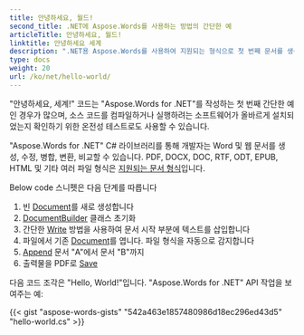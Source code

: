 ```yaml
---
title: 안녕하세요, 월드!
second_title: .NET에 Aspose.Words를 사용하는 방법의 간단한 예
articleTitle: 안녕하세요, 월드!
linktitle: 안녕하세요 세계
description: ".NET용 Aspose.Words를 사용하여 지원되는 형식으로 첫 번째 문서를 생성, 편집 및 저장하여 C#의 단순성과 강력함을 경험해 보세요."
type: docs
weight: 20
url: /ko/net/hello-world/
---
```


"안녕하세요, 세계!" 코드는 "Aspose.Words for .NET"를 작성하는 첫 번째 간단한 예인 경우가 많으며, 소스 코드를 컴파일하거나 실행하려는 소프트웨어가 올바르게 설치되었는지 확인하기 위한 온전성 테스트로도 사용할 수 있습니다.

"Aspose.Words for .NET" C# 라이브러리를 통해 개발자는 Word 및 웹 문서를 생성, 수정, 병합, 변환, 비교할 수 있습니다. PDF, DOCX, DOC, RTF, ODT, EPUB, HTML 및 기타 여러 파일 형식은 [지원되는 문서 형식](/words/ko/net/supported-document-formats/)입니다.

Below code 스니펫은 다음 단계를 따릅니다

1. 빈 [Document](https://reference.aspose.com/words/net/aspose.words/document)를 새로 생성합니다
1. [DocumentBuilder](https://reference.aspose.com/words/net/aspose.words/documentbuilder/) 클래스 초기화
1. 간단한 [Write](https://reference.aspose.com/words/net/aspose.words/documentbuilder/write/) 방법을 사용하여 문서 시작 부분에 텍스트를 삽입합니다
1. 파일에서 기존 [Document](https://reference.aspose.com/words/net/aspose.words/document/document/)를 엽니다. 파일 형식을 자동으로 감지합니다
1. [Append](https://reference.aspose.com/words/net/aspose.words/document/appenddocument/) 문서 "A"에서 문서 "B"까지
1. 출력물을 PDF로 [Save](https://reference.aspose.com/words/net/aspose.words/document/save/)

다음 코드 조각은 "Hello, World!"입니다. "Aspose.Words for .NET" API 작업을 보여주는 예:

{{< gist "aspose-words-gists" "542a463e1857480986d18ec296ed43d5" "hello-world.cs" >}}
